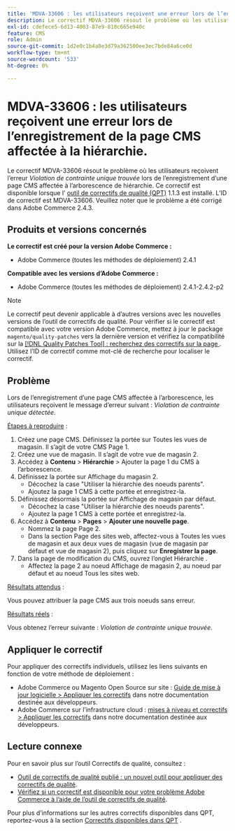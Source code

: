 ```yaml
---
title: 'MDVA-33606 : les utilisateurs reçoivent une erreur lors de l’enregistrement de la page CMS affectée à la hiérarchie'
description: Le correctif MDVA-33606 résout le problème où les utilisateurs obtiennent une erreur *violation de contrainte unique trouvée* lors de l’enregistrement d’une page CMS affectée à l’arborescence de hiérarchie. Ce correctif est disponible lorsque l’[outil de correctifs de qualité (QPT)](/help/announcements/adobe-commerce-announcements/magento-quality-patches-released-new-tool-to-self-serve-quality-patches.md) 1.1.3 est installé. L’ID de correctif est MDVA-33606. Veuillez noter que le problème a été corrigé dans Adobe Commerce 2.4.3.
exl-id: cdefece5-6d13-4003-87e9-810c665e940c
feature: CMS
role: Admin
source-git-commit: 1d2e0c1b4a8e3d79a362500ee3ec7bde84a6ce0d
workflow-type: tm+mt
source-wordcount: '533'
ht-degree: 0%

---
```


# MDVA-33606 : les utilisateurs reçoivent une erreur lors de l’enregistrement de la page CMS affectée à la hiérarchie.

Le correctif MDVA-33606 résout le problème où les utilisateurs reçoivent l’erreur *Violation de contrainte unique trouvée* lors de l’enregistrement d’une page CMS affectée à l’arborescence de hiérarchie. Ce correctif est disponible lorsque l’ [outil de correctifs de qualité (QPT)](/help/announcements/adobe-commerce-announcements/magento-quality-patches-released-new-tool-to-self-serve-quality-patches.md) 1.1.3 est installé. L’ID de correctif est MDVA-33606. Veuillez noter que le problème a été corrigé dans Adobe Commerce 2.4.3.

## Produits et versions concernés

**Le correctif est créé pour la version Adobe Commerce :**

* Adobe Commerce (toutes les méthodes de déploiement) 2.4.1

**Compatible avec les versions d’Adobe Commerce :**

* Adobe Commerce (toutes les méthodes de déploiement) 2.4.1-2.4.2-p2

>[!NOTE]
>
>Le correctif peut devenir applicable à d’autres versions avec les nouvelles versions de l’outil de correctifs de qualité. Pour vérifier si le correctif est compatible avec votre version Adobe Commerce, mettez à jour le package `magento/quality-patches` vers la dernière version et vérifiez la compatibilité sur la [[!DNL Quality Patches Tool] : recherchez des correctifs sur la page ](https://devdocs.magento.com/quality-patches/tool.html#patch-grid). Utilisez l’ID de correctif comme mot-clé de recherche pour localiser le correctif.

## Problème

Lors de l’enregistrement d’une page CMS affectée à l’arborescence, les utilisateurs reçoivent le message d’erreur suivant : *Violation de contrainte unique détectée*.

<u>Étapes à reproduire</u> :

1. Créez une page CMS. Définissez la portée sur Toutes les vues de magasin. Il s’agit de votre CMS Page 1.
1. Créez une vue de magasin. Il s’agit de votre vue de magasin 2.
1. Accédez à **Contenu** > **Hiérarchie** > Ajouter la page 1 du CMS à l’arborescence.
1. Définissez la portée sur Affichage du magasin 2.
   * Décochez la case &quot;Utiliser la hiérarchie des noeuds parents&quot;.
   * Ajoutez la page 1 CMS à cette portée et enregistrez-la.
1. Définissez désormais la portée sur Affichage de magasin par défaut.
   * Décochez la case &quot;Utiliser la hiérarchie des noeuds parents&quot;.
   * Ajoutez la page 1 CMS à cette portée et enregistrez-la.
1. Accédez à **Contenu** > **Pages** > **Ajouter une nouvelle page**.
   * Nommez la page Page 2.
   * Dans la section Page des sites web, affectez-vous à Toutes les vues de magasin et aux deux vues de magasin (vue de magasin par défaut et vue de magasin 2), puis cliquez sur **Enregistrer la page**.
1. Dans la page de modification du CMS, ouvrez l’onglet Hiérarchie .
   * Affectez la page 2 au noeud Affichage de magasin 2, au noeud par défaut et au noeud Tous les sites web.

<u>Résultats attendus</u> :

Vous pouvez attribuer la page CMS aux trois noeuds sans erreur.

<u>Résultats réels</u> :

Vous obtenez l’erreur suivante : *Violation de contrainte unique trouvée*.

## Appliquer le correctif

Pour appliquer des correctifs individuels, utilisez les liens suivants en fonction de votre méthode de déploiement :

* Adobe Commerce ou Magento Open Source sur site : [Guide de mise à jour logicielle > Appliquer les correctifs](https://devdocs.magento.com/guides/v2.4/comp-mgr/patching/mqp.html) dans notre documentation destinée aux développeurs.
* Adobe Commerce sur l’infrastructure cloud : [mises à niveau et correctifs > Appliquer les correctifs](https://devdocs.magento.com/cloud/project/project-patch.html) dans notre documentation destinée aux développeurs.

## Lecture connexe

Pour en savoir plus sur l’outil Correctifs de qualité, consultez :

* [Outil de correctifs de qualité publié : un nouvel outil pour appliquer des correctifs de qualité](/help/announcements/adobe-commerce-announcements/magento-quality-patches-released-new-tool-to-self-serve-quality-patches.md).
* [Vérifiez si un correctif est disponible pour votre problème Adobe Commerce à l’aide de l’outil de correctifs de qualité](/help/support-tools/patches-available-in-qpt-tool/check-patch-for-magento-issue-with-magento-quality-patches.md).

Pour plus d’informations sur les autres correctifs disponibles dans QPT, reportez-vous à la section [Correctifs disponibles dans QPT](https://support.magento.com/hc/en-us/sections/360010506631-Patches-available-in-MQP-tool-) .
